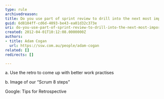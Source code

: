 ```yaml
---
type: rule
archivedreason: 
title: Do you use part of sprint review to drill into the next most important number in this list?
guid: 6d8104ff-cd6d-4093-be43-ea01d32c373e
uri: do-you-use-part-of-sprint-review-to-drill-into-the-next-most-important-number-in-this-list
created: 2012-04-01T10:12:08.0000000Z
authors:
- title: Adam Cogan
  url: https://ssw.com.au/people/adam-cogan
related: []
redirects: []

---
```


a. Use the retro to come up with better work practises

b. Image of our “Scrum 8 steps” 




Google: Tips for Retrospective




<!--endintro-->
